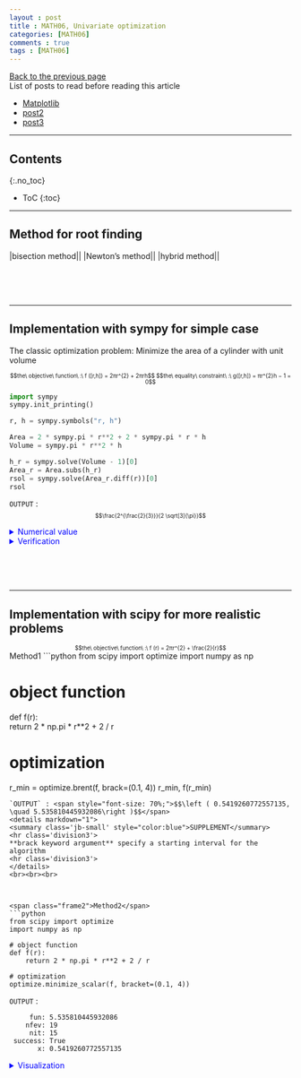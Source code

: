 ```yaml
---
layout : post
title : MATH06, Univariate optimization
categories: [MATH06]
comments : true
tags : [MATH06]
---
```

[Back to the previous page](https://userdyk-github.github.io/Study.html) <br>
List of posts to read before reading this article
- <a href='https://userdyk-github.github.io/pl03-topic02/PL03-Topic02-Matplotlib.html' target="_blank">Matplotlib</a>
- <a href='https://userdyk-github.github.io/'>post2</a>
- <a href='https://userdyk-github.github.io/'>post3</a>

---

## Contents
{:.no_toc}

* ToC
{:toc}

<hr class="division1">

## **Method for root finding**

|bisection method||
|Newton’s method||
|hybrid method||

<br><br><br>
<hr class="division2">

## **Implementation with sympy for simple case**
The classic optimization problem: Minimize the area of a cylinder with unit volume
<div style="font-size: 70%; text-align: center;">
  $$the\ objective\ function\ :\ f ([r,h]) = 2πr^{2} + 2πrh$$
  $$the\ equality\ constraint\ :\ g([r,h]) = πr^{2}h − 1 = 0$$
</div>

```python
import sympy 
sympy.init_printing()

r, h = sympy.symbols("r, h") 

Area = 2 * sympy.pi * r**2 + 2 * sympy.pi * r * h 
Volume = sympy.pi * r**2 * h 

h_r = sympy.solve(Volume - 1)[0]
Area_r = Area.subs(h_r)
rsol = sympy.solve(Area_r.diff(r))[0] 
rsol
```
`OUTPUT` : <span style="font-size: 70%;">$$\frac{2^{\frac{2}{3}}}{2 \sqrt[3]{\pi}}$$</span>

<details markdown="1">
<summary class='jb-small' style="color:blue">Numerical value</summary>
<hr class='division3'>
```python
_.evalf()
```
`OUTPUT` : <span style="font-size: 70%;">0.541926070139289<span>
<hr class='division3'>
</details>

<details markdown="1">
<summary class='jb-small' style="color:blue">Verification</summary>
<hr class='division3'>
```python
Area_r.diff(r, 2).subs(r, rsol)
```
`OUTPUT` : <span style="font-size:70%;">12π</span>

```python
Area_r.subs(r, rsol)  
```
`OUTPUT` : <span style="font-size:70%;">$$3 \sqrt[3]{2} \sqrt[3]{\pi}$$</span>

```python
_.evalf()
```
`OUTPUT` : <span style="font-size:70%;">$$5.53581044593209$$</span>
<hr class='division3'>
</details>
  
  
<br><br><br>
<hr class="division2">

## **Implementation with scipy for more realistic problems**

<div style="font-size: 70%; text-align: center;">
  $$the\ objective\ function\ :\ f (r) = 2πr^{2} + \frac{2}{r}$$
</div>
<span class="frame2">Method1</span>
```python
from scipy import optimize
import numpy as np

# object function
def f(r):   
    return 2 * np.pi * r**2 + 2 / r

# optimization
r_min = optimize.brent(f, brack=(0.1, 4)) 
r_min, f(r_min)
```
`OUTPUT` : <span style="font-size: 70%;">$$\left ( 0.5419260772557135, \quad 5.535810445932086\right )$$</span>
<details markdown="1">
<summary class='jb-small' style="color:blue">SUPPLEMENT</summary>
<hr class='division3'>
**brack keyword argument** specify a starting interval for the algorithm
<hr class='division3'>
</details>
<br><br><br>



<span class="frame2">Method2</span>
```python
from scipy import optimize
import numpy as np

# object function
def f(r):   
    return 2 * np.pi * r**2 + 2 / r

# optimization
optimize.minimize_scalar(f, bracket=(0.1, 4))
```
`OUTPUT` :
```
     fun: 5.535810445932086
    nfev: 19
     nit: 15
 success: True
       x: 0.5419260772557135
```
<details markdown="1">
<summary class='jb-small' style="color:blue">Visualization</summary>
<hr class='division3'>
```python
import matplotlib.pyplot as plt
import numpy as np

# main graph
r = np.linspace(0.1,2,100)
y = 2*np.pi*r**2 + 2/r
plt.plot(r,y)
plt.ylim([0,30])

# optimization point
plt.plot(0.5419260772557135, 5.535810445932086, marker='*', ms=15, mec='r')
plt.annotate("Optimization point", fontsize=14, family="serif", xy=(0.5419260772557135, 5.535810445932086), xycoords="data", xytext=(+20, +50), textcoords="offset points", arrowprops=dict(arrowstyle="->", connectionstyle="arc3, rad=.5"))

plt.show()
```
![다운로드 (7)](https://user-images.githubusercontent.com/52376448/65272947-08f08c80-db5b-11e9-8260-a2e75271c595.png)
<hr class='division3'>
</details>



<br><br><br>

<hr class="division1">

List of posts followed by this article
- [post1](https://userdyk-github.github.io/)
- <a href='https://userdyk-github.github.io/'>post2</a>
- <a href='https://userdyk-github.github.io/'>post3</a>

---

Reference
- [post1](https://userdyk-github.github.io/)
- <a href='https://userdyk-github.github.io/'>post2</a>
- <a href='https://userdyk-github.github.io/'>post3</a>

---



